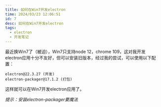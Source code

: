 ```yaml
---
title: 如何在Win7开发electron
time: 2024/03/23 12:06:51
id: 7
desc: 如何在Win7开发electron
tags:
  - electron
  - 开发笔记
---
```


最近换Win7了（被迫），Win7只支持node 12，chrome 109，这对我开发electron应用十分不友好，但可以安装旧版本，经过我的尝试，可以使用以下配置：

```
electron@22.3.27 (开发)
electron-packager@17.1.2 (打包)
```

这样就可以在Win7开发electron应用了。

_提示：安装electron-packager要魔法_

  